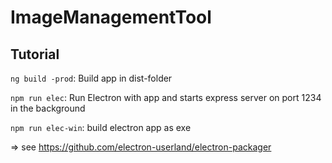 # ImageManagementTool

## Tutorial
`ng build -prod`: Build app in dist-folder

`npm run elec`: Run Electron with app and starts express server on port 1234 in the background

`npm run elec-win`: build electron app as exe

=> see https://github.com/electron-userland/electron-packager
